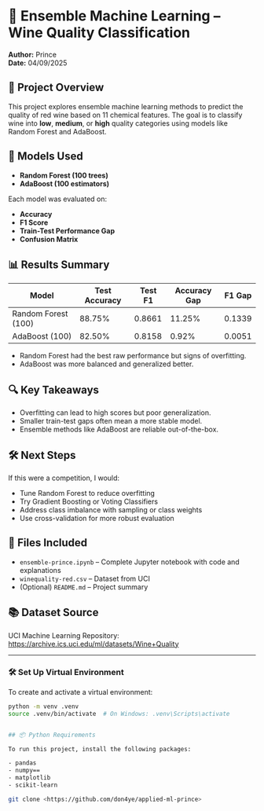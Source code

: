 # 🍷 Ensemble Machine Learning – Wine Quality Classification

**Author:** Prince  
**Date:** 04/09/2025

## 📌 Project Overview

This project explores ensemble machine learning methods to predict the quality of red wine based on 11 chemical features. The goal is to classify wine into **low**, **medium**, or **high** quality categories using models like Random Forest and AdaBoost.

## 🧠 Models Used

- **Random Forest (100 trees)**
- **AdaBoost (100 estimators)**

Each model was evaluated on:
- **Accuracy**
- **F1 Score**
- **Train-Test Performance Gap**
- **Confusion Matrix**

## 📊 Results Summary

| Model               | Test Accuracy | Test F1 | Accuracy Gap | F1 Gap |
|---------------------|---------------|---------|---------------|--------|
| Random Forest (100) | 88.75%        | 0.8661  | 11.25%        | 0.1339 |
| AdaBoost (100)      | 82.50%        | 0.8158  | 0.92%         | 0.0051 |

- Random Forest had the best raw performance but signs of overfitting.
- AdaBoost was more balanced and generalized better.

## 🔍 Key Takeaways

- Overfitting can lead to high scores but poor generalization.
- Smaller train-test gaps often mean a more stable model.
- Ensemble methods like AdaBoost are reliable out-of-the-box.

## 🛠️ Next Steps

If this were a competition, I would:
- Tune Random Forest to reduce overfitting
- Try Gradient Boosting or Voting Classifiers
- Address class imbalance with sampling or class weights
- Use cross-validation for more robust evaluation

## 📁 Files Included

- `ensemble-prince.ipynb` – Complete Jupyter notebook with code and explanations
- `winequality-red.csv` – Dataset from UCI
- (Optional) `README.md` – Project summary

## 📚 Dataset Source

UCI Machine Learning Repository:  
https://archive.ics.uci.edu/ml/datasets/Wine+Quality

---

### 🛠️ Set Up Virtual Environment

To create and activate a virtual environment:

```bash
python -m venv .venv
source .venv/bin/activate  # On Windows: .venv\Scripts\activate


## 📦 Python Requirements

To run this project, install the following packages:

- pandas 
- numpy== 
- matplotlib 
- scikit-learn

git clone <https://github.com/don4ye/applied-ml-prince>


